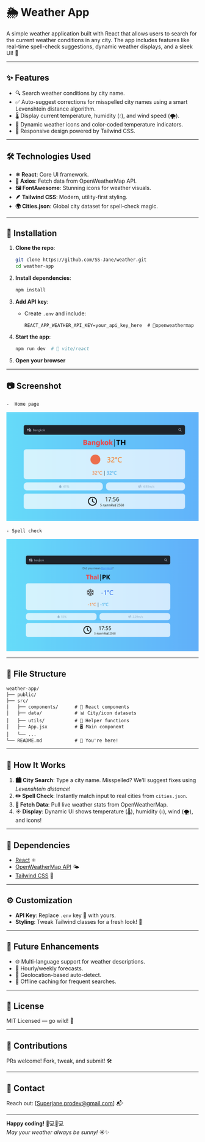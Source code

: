 
# 🌦️ Weather App

A simple weather application built with React that allows users to search for the current weather conditions in any city. The app includes features like real-time spell-check suggestions, dynamic weather displays, and a sleek UI! 🚀

---

## ✨ Features

- 🔍 Search weather conditions by city name.
- ✅ Auto-suggest corrections for misspelled city names using a smart Levenshtein distance algorithm.
- 🌡️ Display current temperature, humidity (💧), and wind speed (🌪️).
- 🎨 Dynamic weather icons and color-coded temperature indicators.
- 📱 Responsive design powered by Tailwind CSS.

---

## 🛠️ Technologies Used

- **⚛️ React**: Core UI framework.
- **🚀 Axios**: Fetch data from OpenWeatherMap API.
- **🖼️ FontAwesome**: Stunning icons for weather visuals.
- **🪶 Tailwind CSS**: Modern, utility-first styling.
- **🌍 Cities.json**: Global city dataset for spell-check magic.

---

## 🚀 Installation

1. **Clone the repo**:
   ```bash
   git clone https://github.com/SS-Jane/weather.git
   cd weather-app
   ```

2. **Install dependencies**:
   ```bash
   npm install
   ```

3. **Add API key**:
   - Create `.env` and include:
     ```env
     REACT_APP_WEATHER_API_KEY=your_api_key_here  # 🔑openweathermap
     ```

4. **Start the app**:
   ```bash
   npm run dev  # 🚀 vite/react
   ```

5. **Open your browser** 
   
---

## 📷 Screenshot

    -  Home page

![Reference Image](/src/assets/default_page.png)

    - Spell check
  
![Reference Image](/src/assets/city_spell_check.png)

---

## 📁 File Structure

```
weather-app/
├── public/
├── src/
│   ├── components/      # 🧩 React components
│   ├── data/            # 📊 City/icon datasets
│   ├── utils/           # 🔧 Helper functions
│   ├── App.jsx          # 🖥️ Main component
│   └── ...             
└── README.md            # 📖 You're here!
```

---

## 🌟 How It Works

1. **🏙️ City Search**: Type a city name. Misspelled? We’ll suggest fixes using *Levenshtein distance*!
2. **✏️ Spell Check**: Instantly match input to real cities from `cities.json`.
3. **📡 Fetch Data**: Pull live weather stats from OpenWeatherMap.
4. **☀️ Display**: Dynamic UI shows temperature (🌡️), humidity (💧), wind (🌪️), and icons!

---

## 🔗 Dependencies

- [React](https://reactjs.org/) ⚛️
- [OpenWeatherMap API](https://openweathermap.org/api) 🌤️
- [Tailwind CSS](https://tailwindcss.com/) 🎨

---

## ⚙️ Customization

- **API Key**: Replace `.env` key 🔑 with yours.
- **Styling**: Tweak Tailwind classes for a fresh look! 💅

---

## 🚧 Future Enhancements

- 🌐 Multi-language support for weather descriptions.
- 📅 Hourly/weekly forecasts.
- 📍 Geolocation-based auto-detect.
- 💾 Offline caching for frequent searches.

---

## 📜 License

MIT Licensed — go wild! 🎉

---

## 🤝 Contributions

PRs welcome! Fork, tweak, and submit! 🛠️

---

## 📧 Contact

Reach out: [Superjane.prodev@gmail.com] 📬

---

**Happy coding!** 👨💻👩💻  
*May your weather always be sunny!* ☀️✨